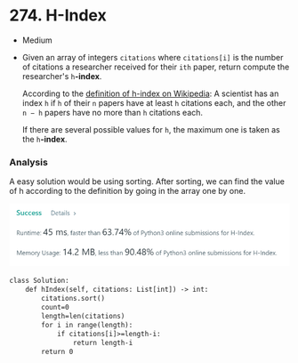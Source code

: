 # 274. H-Index

* Medium
*   Given an array of integers `citations` where `citations[i]` is the number of citations a researcher received for their `ith` paper, return compute the researcher's `h`**-index**.

    According to the [definition of h-index on Wikipedia](https://en.wikipedia.org/wiki/H-index): A scientist has an index `h` if `h` of their `n` papers have at least `h` citations each, and the other `n − h` papers have no more than `h` citations each.

    If there are several possible values for `h`, the maximum one is taken as the `h`**-index**.

### Analysis&#x20;

A easy solution would be using sorting. After sorting, we can find the value of h according to the definition by going in the array one by one.&#x20;

![](<../../../../.gitbook/assets/image (127).png>)

```
class Solution:
    def hIndex(self, citations: List[int]) -> int:
        citations.sort()
        count=0
        length=len(citations)
        for i in range(length):
            if citations[i]>=length-i:
                return length-i
        return 0
```
